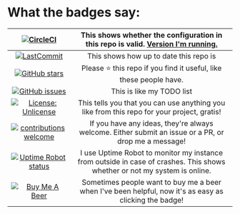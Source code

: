 # What the badges say:

| [![CircleCI](https://circleci.com/gh/mf-social/Home-Assistant.svg?style=shield)](https://circleci.com/gh/mf-social/Home-Assistant) | This shows whether the configuration in this repo is valid. [Version I'm running.](../../homeassistant/.HA_VERSION) |
|:---:|:---:|
| [![LastCommit](https://img.shields.io/github/last-commit/mf-social/Home-Assistant.svg?color=blue&style=plasticr)](https://github.com/mf-social/Home-Assistant/commits/master) | This shows how up to date this repo is |
| [![GitHub stars](https://img.shields.io/github/stars/mf-social/Home-Assistant.svg)](https://github.com/mf-social/Home-Assistant/stargazers) | Please :star: this repo if you find it useful, like these people have. |
| [![GitHub issues](https://img.shields.io/github/issues/mf-social/Home-Assistant.svg)](https://github.com/mf-social/Home-Assistant/issues) | This is like my TODO list |
|[![License: Unlicense](https://img.shields.io/badge/license-Unlicense-blue.svg)](http://unlicense.org/)| This tells you that you can use anything you like from this repo for your project, gratis! |
| [![contributions welcome](https://img.shields.io/badge/contributions-welcome-blue.svg?style=flat)](https://github.com/mf-social/Home-Assistant/pulls) | If you have any ideas, they're always welcome.  Either submit an issue or a PR, or drop me a message! |
| [![Uptime Robot status](https://img.shields.io/uptimerobot/status/m781496781-e11cc3f52039d8549430a954.svg)](https://uptimerobot.com/) | I use Uptime Robot to monitor my instance from outside in case of crashes.  This shows whether or not my system is online. |
| [![Buy Me A Beer](https://img.shields.io/badge/BuyMeABeer-Paypal-blue.svg)](https://www.paypal.me/marcforth) | Sometimes people want to buy me a beer when I've been helpful, now it's as easy as clicking the badge! |
